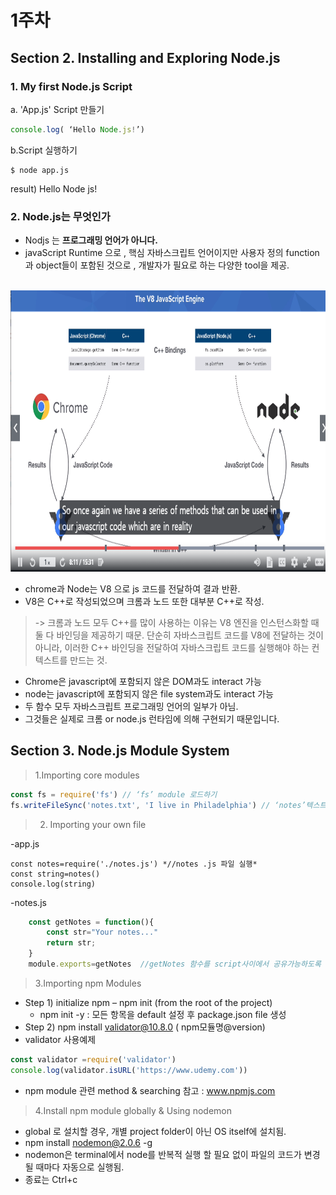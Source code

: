 # 1주차
## Section 2. Installing and Exploring Node.js

### 1. My first Node.js Script
	
   a. 'App.js' Script 만들기
		
```javascript
console.log( ‘Hello Node.js!’)
```


 b.Script 실행하기

 
 	$ node app.js 

 result) Hello Node js!
 
 ### 2. Node.js는 무엇인가
  + Nodjs 는 **프로그래밍 언어가 아니다.**
  + javaScript Runtime 으로 , 핵심 자바스크립트 언어이지만 사용자 정의 function과 object들이 포함된 것으로 , 개발자가 필요로 하는 다양한 tool을 제공.
  <br>
  <img src="./img/nodejs.PNG" width="700px" height="450px"  ></img>
  
  + chrome과 Node는 V8 으로 js 코드를 전달하여 결과 반환.
  + V8은 C++로 작성되었으며 크롬과 노드 또한 대부분 C++로 작성.
   > -> 크롬과 노드 모두 C++를 많이 사용하는 이유는 V8 엔진을 인스턴스화할 때 둘 다 바인딩을 제공하기 때문.
   > 단순히 자바스크립트 코드를 V8에 전달하는 것이 아니라, 이러한 C++ 바인딩을 전달하여 자바스크립트 코드를 실행해야 하는 컨텍스트를 만드는 것.
  + Chrome은 javascript에 포함되지 않은 DOM과도 interact 가능
  + node는 javascript에 포함되지 않은 file system과도 interact 가능
  + 두 함수 모두 자바스크립트 프로그래밍 언어의 일부가 아님.
  +  그것들은 실제로 크롬 or node.js 런타임에 의해 구현되기 때문입니다.
 
## Section 3. Node.js Module System
>1.Importing core modules

```javascript	
const fs = require('fs') // ‘fs’ module 로드하기
fs.writeFileSync('notes.txt', 'I live in Philadelphia') // ‘notes’텍스트에 string 작성
```
>2. Importing your own file

-app.js
 
    
    const notes=require('./notes.js') *//notes .js 파일 실행*
	const string=notes()
	console.log(string)
    
-notes.js 
	
```javascript
	const getNotes = function(){
    	const str="Your notes..."
    	return str;
	}
	module.exports=getNotes  //getNotes 함수를 script사이에서 공유가능하도록 함.
```

 >3.Importing npm Modules

+ Step 1) initialize npm – npm init (from the root of the project)
	- npm init -y : 모든 항목을 default 설정 후 package.json file 생성
+ Step 2) npm install validator@10.8.0 ( npm모듈명@version)
+ validator 사용예제
		
```javascript
const validator =require('validator')
console.log(validator.isURL('https://www.udemy.com'))
```
 

+ npm module 관련 method & searching 참고 : www.npmjs.com


>4.Install npm module globally & Using nodemon

+ global 로 설치할 경우, 개별 project folder이 아닌 OS itself에 설치됨.
+ npm install nodemon@2.0.6 -g
+ nodemon은 terminal에서 node를 반복적 실행 할 필요 없이 파일의 코드가 변경될 때마다 자동으로 실행됨.
+ 종료는 Ctrl+c


	


	
